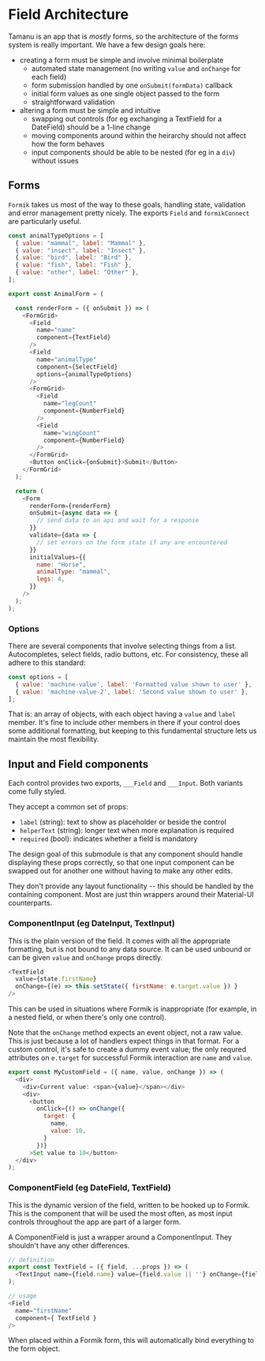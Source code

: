 # Field Architecture

Tamanu is an app that is _mostly_ forms, so the architecture of the forms system is
really important. We have a few design goals here:

- creating a form must be simple and involve minimal boilerplate
  - automated state management (no writing `value` and `onChange` for each field)
  - form submission handled by one `onSubmit(formData)` callback
  - initial form values as one single object passed to the form
  - straightforward validation
- altering a form must be simple and intuitive
  - swapping out controls (for eg exchanging a TextField for a DateField) should be a 1-line change
  - moving components around within the heirarchy should not affect how the form behaves
  - input components should be able to be nested (for eg in a `div`) without issues

## Forms

`Formik` takes us most of the way to these goals, handling state, validation and error management
pretty nicely. The exports `Field` and `formikConnect` are particularly useful.

```javascript
const animalTypeOptions = [
  { value: "mammal", label: "Mammal" },
  { value: "insect", label: "Insect" },
  { value: "bird", label: "Bird" },
  { value: "fish", label: "Fish" },
  { value: "other", label: "Other" },
];

export const AnimalForm = (

  const renderForm = ({ onSubmit }) => (
    <FormGrid>
      <Field
        name="name"
        component={TextField}
      />
      <Field
        name="animalType"
        component={SelectField}
        options={animalTypeOptions}
      />
      <FormGrid>
        <Field
          name="legCount"
          component={NumberField}
        />
        <Field
          name="wingCount"
          component={NumberField}
        />
      </FormGrid>
      <Button onClick={onSubmit}>Submit</Button>
    </FormGrid>
  );

  return (
    <Form
      renderForm={renderForm}
      onSubmit={async data => {
        // send data to an api and wait for a response
      }}
      validate={data => {
        // set errors on the form state if any are encountered
      }}
      initialValues={{
        name: "Horse",
        animalType: "mammal",
        legs: 4,
      }}
    />
  );
);
```

### Options

There are several components that involve selecting things from a list. Autocompletes, select 
fields, radio buttons, etc. For consistency, these all adhere to this standard:

```javascript
const options = [
  { value: 'machine-value', label: 'Formatted value shown to user' },
  { value: 'machine-value-2', label: 'Second value shown to user' },
];
```

That is: an array of objects, with each object having a `value` and `label` member. It's fine to
include other members in there if your control does some additional formatting, but keeping to
this fundamental structure lets us maintain the most flexibility.

## Input and Field components

Each control provides two exports, `___Field` and `___Input`. Both variants come fully
styled. 

They accept a common set of props:

- `label` (string): text to show as placeholder or beside the control
- `helperText` (string): longer text when more explanation is required
- `required` (bool): indicates whether a field is mandatory

The design goal of this submodule is that any component should handle displaying these
props correctly, so that one input component can be swapped out for another one without
having to make any other edits.

They don't provide any layout functionality -- this should be handled by the 
containing component. Most are just thin wrappers around their Material-UI
counterparts.

### ComponentInput (eg DateInput, TextInput)

This is the plain version of the field. It comes with all the appropriate 
formatting, but is not bound to any data source. It can be used unbound or can
be given `value` and `onChange` props directly.

```javascript
<TextField 
  value={state.firstName}
  onChange={(e) => this.setState({ firstName: e.target.value }) }
/>
```

This can be used in situations where Formik is inappropriate (for example, in 
a nested field, or when there's only one control).

Note that the `onChange` method expects an event object, not a raw value. This is
just because a lot of handlers expect things in that format. For a custom control,
it's safe to create a dummy event value; the only requred attributes on `e.target`
for successful Formik interaction are `name` and `value`.

```javascript
export const MyCustomField = ({ name, value, onChange }) => (
  <div>
    <div>Current value: <span>{value}</span></div>
    <div>
      <button 
        onClick={() => onChange({
          target: {
            name,
            value: 10,
          }
        })}
      >Set value to 10</button>
  </div>
);
```

### ComponentField (eg DateField, TextField)

This is the dynamic version of the field, written to be hooked up to Formik. This is 
the component that will be used the most often, as most input controls throughout
the app are part of a larger form.

A ComponentField is just a wrapper around a ComponentInput. They shouldn't have any
other differences.

```javascript
// definition
export const TextField = ({ field, ...props }) => (
  <TextInput name={field.name} value={field.value || ''} onChange={field.onChange} {...props} />
);

// usage
<Field
  name="firstName"
  component={ TextField }
/>
```

When placed within a Formik form, this will automatically bind everything to
the form object.

